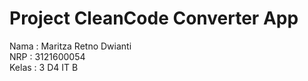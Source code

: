 # Project CleanCode Converter App

Nama : Maritza Retno Dwianti <br>
NRP : 3121600054 <br>
Kelas : 3 D4 IT B

